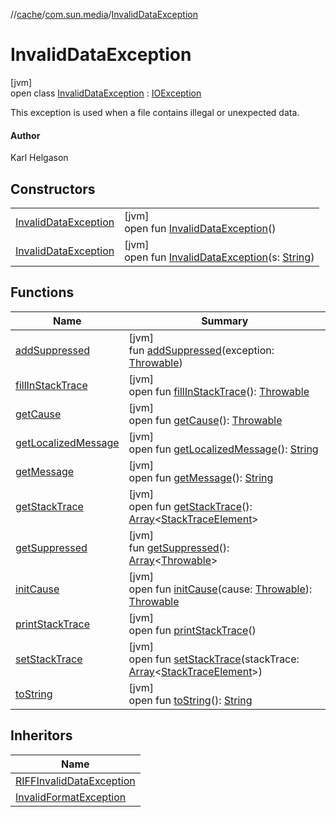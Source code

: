 //[cache](../../../index.md)/[com.sun.media](../index.md)/[InvalidDataException](index.md)

# InvalidDataException

[jvm]\
open class [InvalidDataException](index.md) : [IOException](https://docs.oracle.com/javase/8/docs/api/java/io/IOException.html)

This exception is used when a file contains illegal or unexpected data.

#### Author

Karl Helgason

## Constructors

| | |
|---|---|
| [InvalidDataException](-invalid-data-exception.md) | [jvm]<br>open fun [InvalidDataException](-invalid-data-exception.md)() |
| [InvalidDataException](-invalid-data-exception.md) | [jvm]<br>open fun [InvalidDataException](-invalid-data-exception.md)(s: [String](https://docs.oracle.com/javase/8/docs/api/java/lang/String.html)) |

## Functions

| Name | Summary |
|---|---|
| [addSuppressed](index.md#-1898257014%2FFunctions%2F-82533025) | [jvm]<br>fun [addSuppressed](index.md#-1898257014%2FFunctions%2F-82533025)(exception: [Throwable](https://docs.oracle.com/javase/8/docs/api/java/lang/Throwable.html)) |
| [fillInStackTrace](index.md#-1207709164%2FFunctions%2F-82533025) | [jvm]<br>open fun [fillInStackTrace](index.md#-1207709164%2FFunctions%2F-82533025)(): [Throwable](https://docs.oracle.com/javase/8/docs/api/java/lang/Throwable.html) |
| [getCause](index.md#-252564762%2FFunctions%2F-82533025) | [jvm]<br>open fun [getCause](index.md#-252564762%2FFunctions%2F-82533025)(): [Throwable](https://docs.oracle.com/javase/8/docs/api/java/lang/Throwable.html) |
| [getLocalizedMessage](index.md#-2138642817%2FFunctions%2F-82533025) | [jvm]<br>open fun [getLocalizedMessage](index.md#-2138642817%2FFunctions%2F-82533025)(): [String](https://docs.oracle.com/javase/8/docs/api/java/lang/String.html) |
| [getMessage](index.md#1068546184%2FFunctions%2F-82533025) | [jvm]<br>open fun [getMessage](index.md#1068546184%2FFunctions%2F-82533025)(): [String](https://docs.oracle.com/javase/8/docs/api/java/lang/String.html) |
| [getStackTrace](index.md#-1238049138%2FFunctions%2F-82533025) | [jvm]<br>open fun [getStackTrace](index.md#-1238049138%2FFunctions%2F-82533025)(): [Array](https://kotlinlang.org/api/latest/jvm/stdlib/kotlin/-array/index.html)&lt;[StackTraceElement](https://docs.oracle.com/javase/8/docs/api/java/lang/StackTraceElement.html)&gt; |
| [getSuppressed](index.md#1678506999%2FFunctions%2F-82533025) | [jvm]<br>fun [getSuppressed](index.md#1678506999%2FFunctions%2F-82533025)(): [Array](https://kotlinlang.org/api/latest/jvm/stdlib/kotlin/-array/index.html)&lt;[Throwable](https://docs.oracle.com/javase/8/docs/api/java/lang/Throwable.html)&gt; |
| [initCause](index.md#-104903378%2FFunctions%2F-82533025) | [jvm]<br>open fun [initCause](index.md#-104903378%2FFunctions%2F-82533025)(cause: [Throwable](https://docs.oracle.com/javase/8/docs/api/java/lang/Throwable.html)): [Throwable](https://docs.oracle.com/javase/8/docs/api/java/lang/Throwable.html) |
| [printStackTrace](index.md#-1357294889%2FFunctions%2F-82533025) | [jvm]<br>open fun [printStackTrace](index.md#-1357294889%2FFunctions%2F-82533025)() |
| [setStackTrace](index.md#-1146009933%2FFunctions%2F-82533025) | [jvm]<br>open fun [setStackTrace](index.md#-1146009933%2FFunctions%2F-82533025)(stackTrace: [Array](https://kotlinlang.org/api/latest/jvm/stdlib/kotlin/-array/index.html)&lt;[StackTraceElement](https://docs.oracle.com/javase/8/docs/api/java/lang/StackTraceElement.html)&gt;) |
| [toString](index.md#1869833549%2FFunctions%2F-82533025) | [jvm]<br>open fun [toString](index.md#1869833549%2FFunctions%2F-82533025)(): [String](https://docs.oracle.com/javase/8/docs/api/java/lang/String.html) |

## Inheritors

| Name |
|---|
| [RIFFInvalidDataException](../-r-i-f-f-invalid-data-exception/index.md) |
| [InvalidFormatException](../-invalid-format-exception/index.md) |
